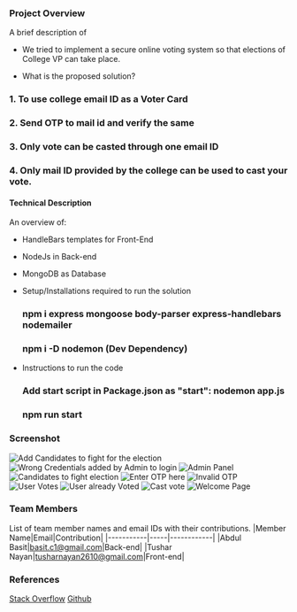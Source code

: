 ### Project Overview

A brief description of 
* We tried to implement a secure online voting system so that elections of College VP can take place.

* What is the proposed solution?

### 1. To use college email ID as a Voter Card
### 2. Send OTP to mail id and verify the same 
### 3. Only vote can be casted through one email ID
### 4. Only mail ID provided by the college can be used to cast your vote. 

#### Technical Description

An overview of:
* HandleBars templates for Front-End
* NodeJs in Back-end
* MongoDB as Database

* Setup/Installations required to run the solution
    ### npm i express mongoose body-parser express-handlebars nodemailer
    ### npm i -D nodemon (Dev Dependency)

* Instructions to run the code
    ### Add start script in Package.json as "start": nodemon app.js 
    ### npm run start
### Screenshot
![Add Candidates to fight for the election](screenshots/add_Candidates.png)
![Wrong Credentials added by Admin to login](https://github.com/bbasitc1/hackathon/blob/main/screenshots/Admin%20Wrong.png)
![Admin Panel](screenshots/admin.png)
![Candidates to fight election](screenshots/Candidates.png)
![Enter OTP here](screenshots/Enter_Otp.png)
![Invalid OTP](screenshots/InvalidOTP.png)
![User Votes](screenshots/UserVote.png)
![User already Voted](screenshots/VotedCandidates.png)
![Cast vote](screenshots/Votes.png)
![Welcome Page](screenshots/welcome.png)

### Team Members
List of team member names and email IDs with their contributions.
|Member Name|Email|Contribution|
|-----------|-----|------------|
|Abdul Basit|basit.c1@gmail.com|Back-end|
|Tushar Nayan|tusharnayan2610@gmail.com|Front-end|

### References
[Stack Overflow](https://www.stackoverflow.com)
[Github](https://www.github.com)

